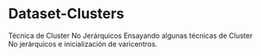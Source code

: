 # Dataset-Clusters
Técnica de Cluster No Jerárquicos 
Ensayando algunas técnicas de Cluster No jerárquicos e inicialización de varicentros.
